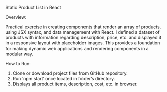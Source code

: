 Static Product List in React

Overview:

Practical exercise in creating components that render an array of products, using JSX syntax, and data management with React. I defined a dataset of products with information regarding description, price, etc. and displayed it in a responsive layout with placeholder images. This provides a foundation for making dynamic web applications and rendering components in a modular way. 

How to Run: 


1.	Clone or download project files from GitHub repository.
2.	Run ‘npm start’ once located in folder’s directory.
3.	Displays all product items, description, cost, etc. in browser. 
